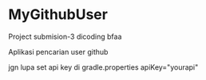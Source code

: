 # MyGithubUser

Project submision-3 dicoding bfaa

Aplikasi pencarian user github

jgn lupa set api key di 
gradle.properties  apiKey="yourapi"
